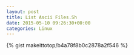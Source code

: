 ```yaml
---
layout: post                                                                                                              
title: List Ascii Files.Sh                                                                                                                       
date: 2015-05-10 09:26:30+00:00                                                                                                                        
categories: Linux                                                                                                                
---                                                                                                                              
```


{% gist makeittotop/b4a78f8b0c2878a2f546 %}                                                                                                           

